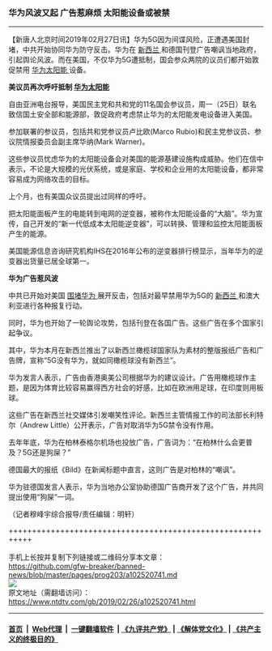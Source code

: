 ### 华为风波又起 广告惹麻烦 太阳能设备或被禁
------------------------

<div class="post_content">
 <p>
  【新唐人北京时间2019年02月27日讯】华为5G因为间谍风险，正遭遇美国封堵，中共开始协同华为防守反击。华为在
  <a href="https://www.ntdtv.com/gb/新西兰.htm">
   新西兰
  </a>
  和德国刊登广告嘲讽当地政府，引起舆论风波。而在美国，不仅华为5G遭抵制，国会参众两院的议员们都开始敦促禁用
  <a href="https://www.ntdtv.com/gb/华为太阳能.htm">
   华为太阳能
  </a>
  设备。
 </p>
 <p>
  <strong>
   美议员再次呼吁抵制
   <a href="https://www.ntdtv.com/gb/华为太阳能.htm">
    华为太阳能
   </a>
  </strong>
 </p>
 <p>
  自由亚洲电台报导，美国民主党和共和党的11名国会参议员，周一（25日）联名致信国土安全部和能源部，敦促政府考虑禁止华为的太阳能发电设备进入美国。
 </p>
 <p>
  参加联署的参议员，包括共和党参议员卢比欧(Marco Rubio)和民主党参议员、参议院情报委员会副主席华纳(Mark Warner)。
 </p>
 <p>
  这些参议员忧虑华为的太阳能设备会对美国的能源基建设施构成威胁。他们在信中表示，不论是大规模的光伏系统，或是家庭、学校和企业用的太阳能设备，都非常容易成为网络攻击的目标。
 </p>
 <p>
  上个月，也有美国众议员提出过同样的呼吁。
 </p>
 <p>
  把太阳能面板产生的电能转到电网的逆变器，被称作太阳能设备的“大脑”。华为宣传，自己开发的“新一代低成本太阳能逆变器”，可以转换、管理和监控太阳能面板产生的能源。
 </p>
 <p>
  美国能源信息咨询研究机构IHS在2016年公布的逆变器排行榜显示，当年华为的逆变器出货量已居全球第一。
 </p>
 <p>
  <strong>
   华为广告惹风波
  </strong>
 </p>
 <p>
  中共已开始对美国
  <a href="https://www.ntdtv.com/gb/围堵华为.htm">
   围堵华为
  </a>
  展开反击，包括对最早禁用华为5G的
  <a href="https://www.ntdtv.com/gb/新西兰.htm">
   新西兰
  </a>
  和澳大利亚进行各种报复行动。
 </p>
 <p>
  同时，华为也开始了一轮舆论攻势，包括刊登在各国广告。这些广告在多个国家引起争议。
 </p>
 <p>
  其中，华为本月在新西兰推出了以新西兰橄榄球国家队为素材的整版报纸广告和广告牌，宣称“5G没有华为，就如同橄榄球没有新西兰”。
 </p>
 <p>
  华为发言人表示，广告由香港奥美公司根据华为的建议设计。广告用橄榄球作主题，是因为体育比较容易赢得西方社会的好感，比如在欧洲用足球，在印度则用板球。
 </p>
 <p>
  这些广告在新西兰社交媒体引发嘲笑性评论。新西兰主管情报工作的司法部长利特尔（Andrew Little）公开表示，广告对取消华为5G禁令没有作用。
 </p>
 <p>
  去年年底，华为在柏林泰格尔机场也投放广告，广告词为：“在柏林什么会更普及？5G还是狗屎？”
 </p>
 <p>
  德国最大的报纸《Bild》在新闻标题中直言，这则广告是对柏林的“嘲讽”。
 </p>
 <p>
  华为驻德国发言人表示，华为当地办公室协助德国广告商开发了这个广告，并共同提出使用“狗屎”一词。
 </p>
 <p>
  （记者穆峰宇综合报导/责任编辑：明轩）
 </p>
 <div class="single_ad">
 </div>
</div>

+++++++++++++++++++++++++++++++++++++++++++++++++++++++++++<br/><br/>
手机上长按并复制下列链接或二维码分享本文章：<br/>
https://github.com/gfw-breaker/banned-news/blob/master/pages/prog203/a102520741.md <br/>
<a href='https://github.com/gfw-breaker/banned-news/blob/master/pages/prog203/a102520741.md'><img src='https://github.com/gfw-breaker/banned-news/blob/master/pages/prog203/a102520741.md.png'/></a> <br/>
原文地址（需翻墙访问）：https://www.ntdtv.com/gb/2019/02/26/a102520741.html


------------------------
#### [首页](https://github.com/gfw-breaker/banned-news/blob/master/README.md) &nbsp;|&nbsp; [Web代理](https://github.com/labour-camp/helloworld) &nbsp;|&nbsp; [一键翻墙软件](https://github.com/gfw-breaker/nogfw/blob/master/README.md) &nbsp;| [《九评共产党》](https://github.com/gfw-breaker/9ping.md/blob/master/README.md#九评之一评共产党是什么) | [《解体党文化》](https://github.com/gfw-breaker/jtdwh.md/blob/master/README.md) | [《共产主义的终极目的》](https://github.com/gfw-breaker/gczydzjmd.md/blob/master/README.md)

